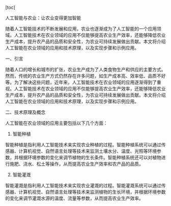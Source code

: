 
[toc]                    
                
                
人工智能与农业：让农业变得更加智能

随着人工智能技术的不断发展和应用，农业也逐渐成为了人工智能的一个应用领域。人工智能技术在农业领域的应用不仅能够提高农业生产效率，还能够降低农业生产成本，提升农产品的品质和安全性，为农业可持续发展做出贡献。本文将介绍人工智能在农业领域的应用和技术原理，以及实现步骤和示例应用。

一、引言

随着人口的增长和城市的扩张，农业生产成为了人类食物生产和供应的主要方式。然而，传统的农业生产方式仍然存在许多问题，如生产成本高、效率低、品质不好等。为了解决这些问题，近年来，人工智能技术在农业领域的应用逐渐得到了重视。人工智能技术在农业领域的应用不仅能够提高农业生产效率，还能够降低农业生产成本，提升农产品的品质和安全性，为农业可持续发展做出贡献。本文将介绍人工智能在农业领域的应用和技术原理，以及实现步骤和示例应用。

二、技术原理及概念

人工智能在农业领域的应用主要包括以下几个方面：

1. 智能种植

智能种植是指利用人工智能技术来实现农业种植的过程。智能种植系统可以通过传感器、计算机视觉、自然语言处理等技术来监测土壤水分、温度、光照等环境参数，并根据环境参数的变化来调节植物的生长条件。智能种植系统还可以对植物进行施肥、浇水、松土等操作，从而提高农业生产效率和农产品的品质。

2. 智能灌溉

智能灌溉是指利用人工智能技术来实现农业灌溉的过程。智能灌溉系统可以通过传感器、计算机视觉、自然语言处理等技术来监测植物的生长环境，并根据环境参数的变化来调节灌溉水源的温度、流量等参数，从而提高农业生产效率。

